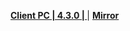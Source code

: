 **[Client PC | 4.3.0 |  ](https://d2wztyirwsuyyo.cloudfront.net/tmp/com.miHoYo.bh3global/pc/BH3_v4.3.0_56ac969975b.7z)** | **[Mirror]()**
